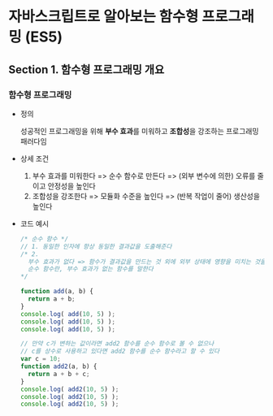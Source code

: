 # 자바스크립트로 알아보는 함수형 프로그래밍 (ES5)

## Section 1. 함수형 프로그래밍 개요

### 함수형 프로그래밍

* 정의

  성공적인 프로그래밍을 위해 **부수 효과**를 미워하고 **조합성**을 강조하는 프로그래밍 패러다임

* 상세 조건

  1. 부수 효과를 미워한다 => 순수 함수로 만든다 => (외부 변수에 의한) 오류를 줄이고 안정성을 높인다
  2. 조합성을 강조한다 => 모듈화 수준을 높인다 => (반복 작업이 줄어) 생산성을 높인다

* 코드 예시

  ```js
  /* 순수 함수 */
  // 1. 동일한 인자에 항상 동일한 결과값을 도출해준다
  /* 2. 
  	부수 효과가 없다 => 함수가 결과값을 만드는 것 외에 외부 상태에 영향을 미치는 것을 부수 효과라 한다
  	순수 함수란, 부수 효과가 없는 함수를 말한다
  */
  
  function add(a, b) {
    return a + b;
  }
  console.log( add(10, 5) );
  console.log( add(10, 5) );
  console.log( add(10, 5) );
  
  // 만약 c가 변하는 값이라면 add2 함수를 순수 함수로 볼 수 없으나
  // c를 상수로 사용하고 있다면 add2 함수를 순수 함수라고 할 수 있다
  var c = 10;
  function add2(a, b) {
    return a + b + c;
  }
  console.log( add2(10, 5) );
  console.log( add2(10, 5) );
  console.log( add2(10, 5) );
  ```

  

